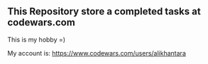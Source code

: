 ## This Repository store a completed tasks at codewars.com  
This is my hobby =)  

My account is: https://www.codewars.com/users/alikhantara  
